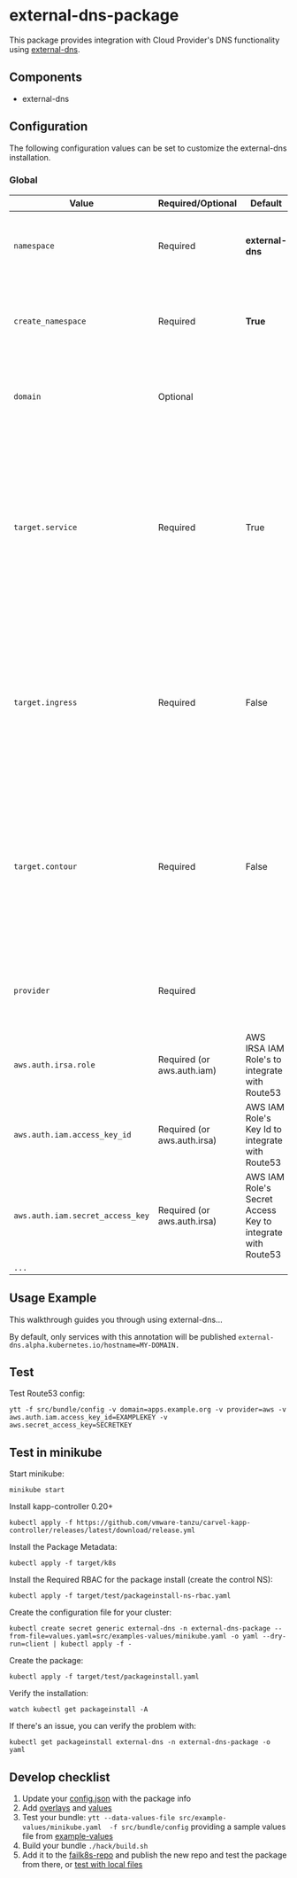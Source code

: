 # external-dns-package

This package provides integration with Cloud Provider's DNS functionality using [external-dns](https://github.com/kubernetes-sigs/external-dns).

## Components

* external-dns

## Configuration

The following configuration values can be set to customize the external-dns installation.

### Global

| Value | Required/Optional | Default     | Description |
|-------|-------------------|-------------|-------------|
| `namespace` | Required | **external-dns** | The namespace in which to deploy external-dns |
| `create_namespace` | Required | **True** | Needs the namespace where external-dns will be installed to be created? |
| `domain` | Optional | <EMPTY> | If set, external-dns will only act on these domains |
| `target.service` | Required | True | Target services for external-dns integration. When True every service with external-dns annotation will be published by external-dns |
| `target.ingress` | Required | False | Target ingresses for external-dns integration. When True every Ingress will be published by external-dns |
| `target.contour` | Required | False | Target contour httpproxy for external-dns integration. When True every HTTPProxy will be published by external-dns |
| `provider` | Required | <EMPTY> | DNS provider to use: Supported values are `aws`, `bind`, `azure`|
| `aws.auth.irsa.role` | Required (or aws.auth.iam)| AWS IRSA IAM Role's to integrate with Route53 |
| `aws.auth.iam.access_key_id` | Required (or aws.auth.irsa) | AWS IAM Role's Key Id to integrate with Route53 |
| `aws.auth.iam.secret_access_key` | Required (or aws.auth.irsa) | AWS IAM Role's Secret Access Key to integrate with Route53 |
| `...`| | |

## Usage Example

This walkthrough guides you through using external-dns...

By default, only services with this annotation will be published `external-dns.alpha.kubernetes.io/hostname=MY-DOMAIN.`

## Test

Test Route53 config:
```
ytt -f src/bundle/config -v domain=apps.example.org -v provider=aws -v aws.auth.iam.access_key_id=EXAMPLEKEY -v aws.secret_access_key=SECRETKEY
```

## Test in minikube

Start minikube:
```
minikube start
```

Install kapp-controller 0.20+
```
kubectl apply -f https://github.com/vmware-tanzu/carvel-kapp-controller/releases/latest/download/release.yml
```

Install the Package Metadata:
```
kubectl apply -f target/k8s
```

Install the Required RBAC for the package install (create the control NS):
```
kubectl apply -f target/test/packageinstall-ns-rbac.yaml
```

Create the configuration file for your cluster:
```
kubectl create secret generic external-dns -n external-dns-package --from-file=values.yaml=src/examples-values/minikube.yaml -o yaml --dry-run=client | kubectl apply -f -
```

Create the package:
```
kubectl apply -f target/test/packageinstall.yaml
```

Verify the installation:
```
watch kubectl get packageinstall -A
```

If there's an issue, you can verify the problem with:

```
kubectl get packageinstall external-dns -n external-dns-package -o yaml
```

## Develop checklist


1. Update your [config.json](./config.json) with the package info
2. Add [overlays](./src/bundle/config/overlays/) and [values](./src/bundle/config/values.yaml)
3. Test your bundle: `ytt --data-values-file src/example-values/minikube.yaml  -f src/bundle/config` providing a sample values file from [example-values](./src/examples-values/)
4. Build your bundle `./hack/build.sh`
5. Add it to the [failk8s-repo](https://github.com/failk8s-packages/failk8s-repo) and publish the new repo and test the package from there, or [test with local files](./target/test)